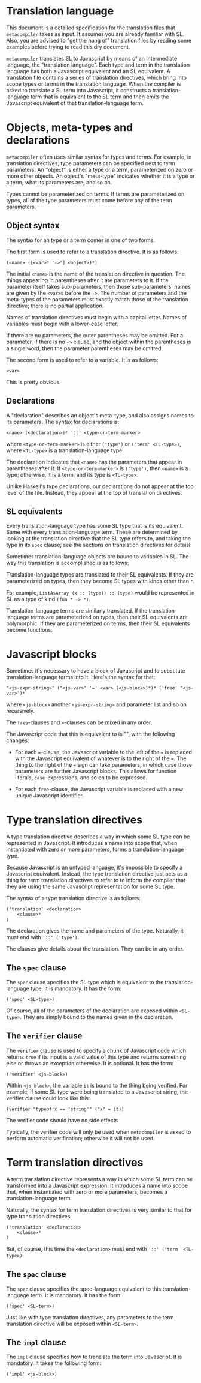 # Translation language

This document is a detailed specification for the translation files that `metacompiler` takes as input. It assumes you are already familiar with SL. Also, you are advised to "get the hang of" translation files by reading some examples before trying to read this dry document.

`metacompiler` translates SL to Javascript by means of an intermediate language, the "translation language". Each type and term in the translation language has both a Javascript equivalent and an SL equivalent. A translation file contains a series of translation directives, which bring into scope types or terms in the translation language. When the compiler is asked to translate a SL term into Javascript, it constructs a translation-language term that is equivalent to the SL term and then emits the Javascript equivalent of that translation-language term.

# Objects, meta-types and declarations

`metacompiler` often uses similar syntax for types and terms. For example, in translation directives, type parameters can be specified next to term parameters. An "object" is either a type or a term, parameterized on zero or more other objects. An object's "meta-type" indicates whether it is a type or a term, what its parameters are, and so on.

Types cannot be parameterized on terms. If terms are parameterized on types, all of the type parameters must come before any of the term parameters.

## Object syntax

The syntax for an type or a term comes in one of two forms.

The first form is used to refer to a translation directive. It is as follows:

```
(<name> ([<var>* '->'] <object>)*)
```

The initial `<name>` is the name of the translation directive in question. The things appearing in parentheses after it are parameters to it. If the parameter itself takes sub-parameters, then those sub-parameters' names are given by the `<var>`s before the `->`. The number of parameters and the meta-types of the parameters must exactly match those of the translation directive; there is no partial application.

Names of translation directives must begin with a capital letter. Names of variables must begin with a lower-case letter.

If there are no parameters, the outer parentheses may be omitted. For a parameter, if there is no `->` clause, and the object within the parentheses is a single word, then the parameter parentheses may be omitted.

The second form is used to refer to a variable. It is as follows:

```
<var>
```

This is pretty obvious.

## Declarations

A "declaration" describes an object's meta-type, and also assigns names to its parameters. The syntax for declarations is:

```
<name> (<declaration>)* '::' <type-or-term-marker>
```

where `<type-or-term-marker>` is either `('type')` or `('term' <TL-type>)`, where `<TL-type>` is a translation-language type.

The declaration indicates that `<name>` has the parameters that appear in parentheses after it. If `<type-or-term-marker>` is `('type')`, then `<name>` is a type; otherwise, it is a term, and its type is `<TL-type>`.

Unlike Haskell's type declarations, our declarations do not appear at the top level of the file. Instead, they appear at the top of translation directives.

## SL equivalents

Every translation-language type has some SL type that is its equivalent. Same with every translation-language term. These are determined by looking at the translation directive that the SL type refers to, and taking the type in its `spec` clause; see the sections on translation directives for detaisl.

Sometimes translation-language objects are bound to variables in SL. The way this translation is accomplished is as follows:

Translation-language types are translated to their SL equivalents. If they are parameterized on types, then they become SL types with kinds other than `*`.

For example, `ListAsArray (x :: (type)) :: (type)` would be represented in SL as a type of kind `(fun * -> *)`.

Translation-language terms are similarly translated. If the translation-language terms are parameterized on types, then their SL equivalents are polymorphic. If they are parameterized on terms, then their SL equivalents become functions.

# Javascript blocks

Sometimes it's necessary to have a block of Javascript and to substitute translation-language terms into it. Here's the syntax for that:

```
"<js-expr-string>" ("<js-var>" '=' <var> (<js-block>)*)* ('free' "<js-var>")*
```

where `<js-block>` another `<js-expr-string>` and parameter list and so on recursively.

The `free`-clauses and `=`-clauses can be mixed in any order.

The Javascript code that this is equivalent to is "<js-expr-string>", with the following changes:

 *  For each `=`-clause, the Javascript variable to the left of the `=` is replaced with the Javascript equivalent of whatever is to the right of the `=`. The thing to the right of the `=` sign can take parameters, in which case those parameters are further Javascript blocks. This allows for function literals, `case`-expressions, and so on to be expressed.
 
 *  For each `free`-clause, the Javascript variable is replaced with a new unique Javascript identifier.

# Type translation directives

A type translation directive describes a way in which some SL type can be represented in Javascript. It introduces a name into scope that, when instantiated with zero or more parameters, forms a translation-language type.

Because Javascript is an untyped language, it's impossible to specify a Javascript equivalent. Instead, the type translation directive just acts as a thing for term translation directives to refer to to inform the compiler that they are using the same Javascript representation for some SL type.

The syntax of a type translation directive is as follows:

```
('translation' <declaration>
	<clause>*
)
```

The declaration gives the name and parameters of the type. Naturally, it must end with `'::' ('type')`.

The clauses give details about the translation. They can be in any order.

## The `spec` clause

The `spec` clause specifies the SL type which is equivalent to the translation-language type. It is mandatory. It has the form:

```
('spec' <SL-type>)
```

Of course, all of the parameters of the declaration are exposed within `<SL-type>`. They are simply bound to the names given in the declaration.

## The `verifier` clause

The `verifier` clause is used to specify a chunk of Javascript code which returns `true` if its input is a valid value of this type and returns something else or throws an exception otherwise. It is optional. It has the form:

```
('verifier' <js-block>)
```

Within `<js-block>`, the variable `it` is bound to the thing being verified. For example, if some SL type were being translated to a Javascript string, the verifier clause could look like this:

```
(verifier "typeof x == 'string'" ("x" = it))
```

The verifier code should have no side effects.

Typically, the verifier code will only be used when `metacompiler` is asked to perform automatic verification; otherwise it will not be used.

# Term translation directives

A term translation directive represents a way in which some SL term can be transformed into a Javascript expression. It introduces a name into scope that, when instantiated with zero or more parameters, becomes a translation-language term.

Naturally, the syntax for term translation directives is very similar to that for type translation directives:

```
('translation' <declaration>
	<clause>*
)
```

But, of course, this time the `<declaration>` must end with `'::' ('term' <TL-type>)`.

## The `spec` clause

The `spec` clause specifies the spec-language equivalent to this translation-language term. It is mandatory. It has the form:

```
('spec' <SL-term>)
```

Just like with type translation directives, any parameters to the term translation directive will be exposed within `<SL-term>`.

## The `impl` clause

The `impl` clause specifies how to translate the term into Javascript. It is mandatory. It takes the following form:

```
('impl' <js-block>)
```

